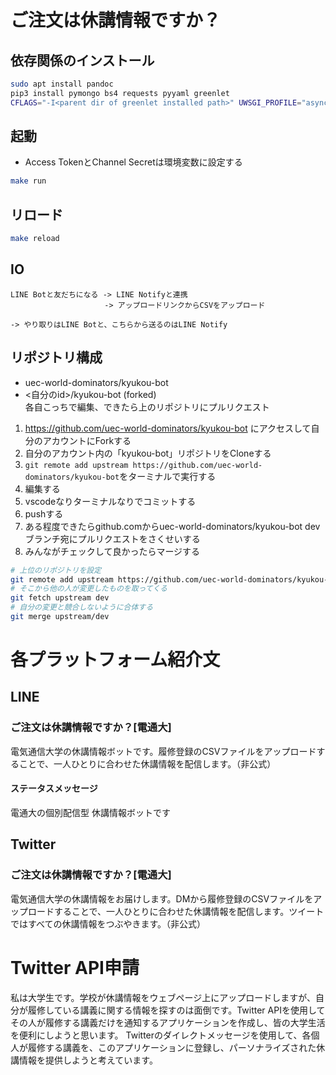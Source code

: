 # ご注文は休講情報ですか？

## 依存関係のインストール
```sh
sudo apt install pandoc
pip3 install pymongo bs4 requests pyyaml greenlet
CFLAGS="-I<parent dir of greenlet installed path>" UWSGI_PROFILE="asyncio" pip3 install uwsgi
```

## 起動
* Access TokenとChannel Secretは環境変数に設定する
```sh
make run
```
## リロード
```sh
make reload
```
## IO

```
LINE Botと友だちになる -> LINE Notifyと連携 
                     -> アップロードリンクからCSVをアップロード 
                     
-> やり取りはLINE Botと、こちらから送るのはLINE Notify
```


## リポジトリ構成
* uec-world-dominators/kyukou-bot
* <自分のid>/kyukou-bot (forked)\
各自こっちで編集、できたら上のリポジトリにプルリクエスト
1. https://github.com/uec-world-dominators/kyukou-bot にアクセスして自分のアカウントにForkする
2. 自分のアカウント内の「kyukou-bot」リポジトリをCloneする
3. `git remote add upstream https://github.com/uec-world-dominators/kyukou-bot`をターミナルで実行する
4. 編集する
5. vscodeなりターミナルなりでコミットする
6. pushする
7. ある程度できたらgithub.comからuec-world-dominators/kyukou-bot devブランチ宛にプルリクエストをさくせいする
8. みんながチェックして良かったらマージする

```sh
# 上位のリポジトリを設定
git remote add upstream https://github.com/uec-world-dominators/kyukou-bot
# そこから他の人が変更したものを取ってくる
git fetch upstream dev
# 自分の変更と競合しないように合体する
git merge upstream/dev
```

# 各プラットフォーム紹介文
## LINE
### ご注文は休講情報ですか？[電通大]
電気通信大学の休講情報ボットです。履修登録のCSVファイルをアップロードすることで、一人ひとりに合わせた休講情報を配信します。（非公式）
#### ステータスメッセージ
電通大の個別配信型 休講情報ボットです
## Twitter
### ご注文は休講情報ですか？[電通大]
電気通信大学の休講情報をお届けします。DMから履修登録のCSVファイルをアップロードすることで、一人ひとりに合わせた休講情報を配信します。ツイートではすべての休講情報をつぶやきます。（非公式）


# Twitter API申請
私は大学生です。学校が休講情報をウェブページ上にアップロードしますが、自分が履修している講義に関する情報を探すのは面倒です。Twitter APIを使用してその人が履修する講義だけを通知するアプリケーションを作成し、皆の大学生活を便利にしようと思います。
Twitterのダイレクトメッセージを使用して、各個人が履修する講義を、このアプリケーションに登録し、パーソナライズされた休講情報を提供しようと考えています。